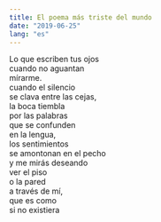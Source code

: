 ```yaml
---
title: El poema más triste del mundo
date: "2019-06-25"
lang: "es"
---
```


Lo que escriben tus ojos\
cuando no aguantan\
mírarme.\
cuando el silencio\
se clava entre las cejas,\
la boca tiembla\
por las palabras\
que se confunden\
en la lengua,\
los sentimientos\
se amontonan en el pecho\
y me mirás deseando\
ver el piso\
o la pared\
a través de mí,\
que es como\
si no existiera
